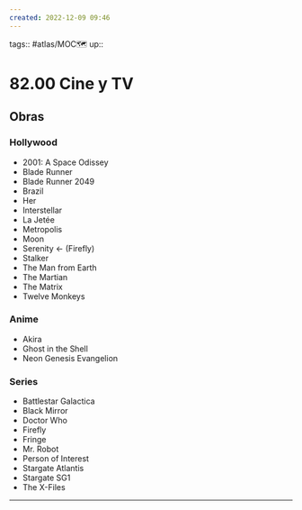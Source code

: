 ```yaml
---
created: 2022-12-09 09:46
---
```

tags:: #atlas/MOC🗺 
up::
# 82.00 Cine y TV
## Obras
### Hollywood
- 2001: A Space Odissey
- Blade Runner
- Blade Runner 2049
- Brazil
- Her
- Interstellar
- La Jetée
- Metropolis
- Moon
- Serenity <- (Firefly)
- Stalker
- The Man from Earth
- The Martian
- The Matrix
- Twelve Monkeys
### Anime
- Akira
- Ghost in the Shell
- Neon Genesis Evangelion
### Series
- Battlestar Galactica
- Black Mirror
- Doctor Who
- Firefly
- Fringe
- Mr. Robot
- Person of Interest
- Stargate Atlantis
- Stargate SG1
- The X-Files
___
